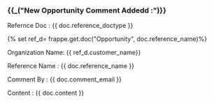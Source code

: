 <h3>{{_("New Opportunity Comment Addedd :")}}</h3>
<p>Refernce Doc : {{ doc.reference_doctype }}</p>
{% set  ref_d= frappe.get.doc("Opportunity", doc.reference_name)%}
<p>Organization Name: {{ ref_d.customer_name}}
<p>Reference Name : {{ doc.reference_name }}</p>
<p>Comment By : {{ doc.comment_email }}</p>
<p>Content : {{ doc.content }}</p>

